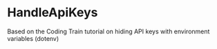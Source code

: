 # HandleApiKeys
Based on the Coding Train tutorial on hiding API keys with environment variables (dotenv)